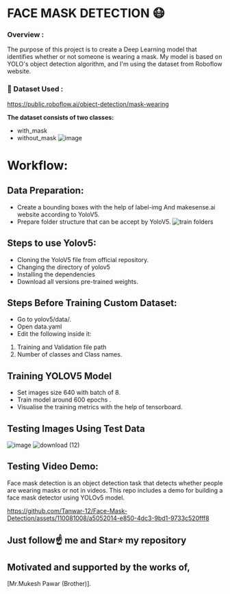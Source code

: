 # FACE MASK DETECTION 😷 


### Overview : 
The purpose of this project is to create a Deep Learning model that identifies whether or not someone is wearing a mask. My model is based on YOLO's object detection algorithm, and I'm using the dataset from Roboflow website.


### 📁 Dataset Used : 
 https://public.roboflow.ai/object-detection/mask-wearing
 

**The dataset consists of two classes:**
- with_mask
- without_mask
![image](https://github.com/Tanwar-12/Face-Mask-Detection/assets/110081008/dee0a38e-7194-45cc-bc01-fcb1a832e772)



# Workflow:
  ## Data Preparation:
  * Create a bounding boxes with the help of label-img And makesense.ai website according to YoloV5.
  * Prepare folder structure that can be accept by YoloV5.
  ![train folders](https://github.com/Tanwar-12/Face-Mask-Detection/assets/110081008/69b19a8e-2f81-4d9b-a762-ffa73ac59be1)
## Steps to use Yolov5:
* Cloning the YoloV5 file from official repository.
* Changing the directory of yolov5
* Installing the dependencies
* Download all versions pre-trained weights.

 ## Steps Before Training Custom Dataset:
* Go to yolov5/data/.
* Open data.yaml
* Edit the following inside it:

 1. Training and Validation file path
 2. Number of classes and Class names.

  ## Training YOLOV5 Model
* Set images size 640 with batch of 8.
* Train model around 600 epochs .
* Visualise the training metrics with the help of tensorboard.

 ## Testing Images Using Test Data
![image](https://github.com/Tanwar-12/Face-Mask-Detection/assets/110081008/cee50f08-546b-47ba-aa9d-41e57ef44d07)
![download (12)](https://github.com/Tanwar-12/Face-Mask-Detection/assets/110081008/da459f43-b412-4883-8eae-9f63d2bcd5a1)

## Testing Video Demo:
Face mask detection is an object detection task that detects whether people are wearing masks or not in videos. This repo includes a demo for building a face mask detector using YOLOv5 model. 

  


https://github.com/Tanwar-12/Face-Mask-Detection/assets/110081008/a5052014-e850-4dc3-9bd1-9733c520fff8

## Just follow☝️ me and Star⭐ my repository 
## Motivated and supported by the works of,
[Mr.Mukesh Pawar (Brother)].
